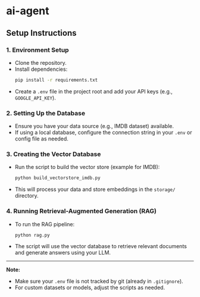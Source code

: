 
# ai-agent

## Setup Instructions

### 1. Environment Setup
- Clone the repository.
- Install dependencies:
	```bash
	pip install -r requirements.txt
	```
- Create a `.env` file in the project root and add your API keys (e.g., `GOOGLE_API_KEY`).

### 2. Setting Up the Database
- Ensure you have your data source (e.g., IMDB dataset) available.
- If using a local database, configure the connection string in your `.env` or config file as needed.

### 3. Creating the Vector Database
- Run the script to build the vector store (example for IMDB):
	```bash
	python build_vectorstore_imdb.py
	```
- This will process your data and store embeddings in the `storage/` directory.

### 4. Running Retrieval-Augmented Generation (RAG)
- To run the RAG pipeline:
	```bash
	python rag.py
	```
- The script will use the vector database to retrieve relevant documents and generate answers using your LLM.

---

**Note:**
- Make sure your `.env` file is not tracked by git (already in `.gitignore`).
- For custom datasets or models, adjust the scripts as needed.
